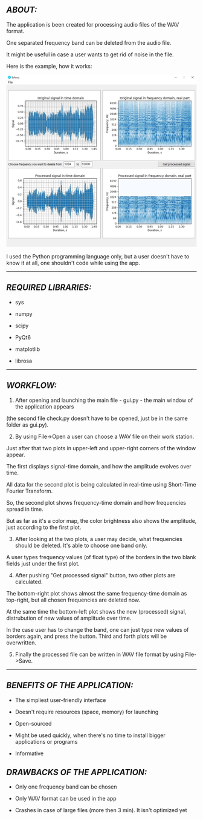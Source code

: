 ## *ABOUT:*


The application is been created for processing audio files of the WAV format.

One separated frequency band can be deleted from the audio file. 

It might be useful in case a user wants to get rid of noise in the file.

Here is the example, how it works:

<img src="https://github.com/Anto2Anto/Eufoury/blob/5adbe103743748ce98bc2bfbc8a6d83a596f60e9/example%20how%20it%20works.JPG" 
     alt="example_how_it_works.jpg" >

I used the Python programming language only, but a user doesn't have to know it at all, one shouldn't code while using the app.

------------------------------------------------------------------------------------------------------------------------------------------

## *REQUIRED LIBRARIES:*


* sys

* numpy

* scipy

* PyQt6

* matplotlib

* librosa

------------------------------------------------------------------------------------------------------------------------------------------

## *WORKFLOW:*


1. After opening and launching the main file - gui.py - the main window of the application appears 

(the second file check.py doesn't have to be opened, just be in the same folder as gui.py).


2. By using File->Open a user can choose a WAV file on their work station.

Just after that two plots in upper-left and upper-right corners of the window appear.

The first displays signal-time domain, and how the amplitude evolves over time.

All data for the second plot is being calculated in real-time using Short-Time Fourier Transform.

So, the second plot shows frequency-time domain and how frequencies spread in time. 

But as far as it's a color map, the color brightness also shows the amplitude, just according to the first plot.


3. After looking at the two plots, a user may decide, what frequencies should be deleted. It's able to choose one band only.

A user types frequency values (of float type) of the borders in the two blank fields just under the first plot.


4. After pushing "Get processed signal" button, two other plots are calculated.

The bottom-right plot shows almost the same frequency-time domain as top-right, but all chosen frequencies are deleted now.

At the same time the bottom-left plot shows the new (processed) signal, distrubution of new values of amplitude over time.

In the case user has to change the band, one can just type new values of borders again, and press the button. Third and forth plots will be overwritten.
		

5. Finally the processed file can be written in WAV file format by using File->Save.

----------------------------------------------------------------------------------------------------------------------------------------------

## *BENEFITS OF THE APPLICATION:*


+ The simpliest user-friendly interface

+ Doesn't require resources (space, memory) for launching

+ Open-sourced

+ Might be used quickly, when there's no time
  to install bigger applications or programs
	
+ Informative


## *DRAWBACKS OF THE APPLICATION:*

- Only one frequency band can be chosen

- Only WAV format can be used in the app

- Crashes in case of large files (more then 3 min). It isn't optimized yet
